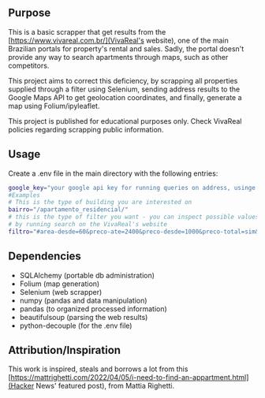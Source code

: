 ## Purpose 

This is a basic scrapper that get results from the [https://www.vivareal.com.br/](VivaReal's website), one of the main Brazilian portals for property's rental and sales.
Sadly, the portal doesn't provide any way to search apartments through maps, such as other competitors. 

This project aims to correct this deficiency, by scrapping all properties supplied through a filter using Selenium, sending address results to the Google Maps API to get geolocation coordinates, and finally, generate a map using Folium/ipyleaflet.

This project is published for educational purposes only. Check VivaReal policies regarding scrapping public information.

## Usage

Create a .env file in the main directory with the following entries:


```bash
google_key="your google api key for running queries on address, usinge the Geolocation API"
#Examples
# This is the type of building you are interested on
bairro="/apartamento_residencial/"
# this is the type of filter you want - you can inspect possible values 
# by running search on the VivaReal's website
filtro="#area-desde=60&preco-ate=2400&preco-desde=1000&preco-total=sim&vagas=1&ordenar-por=preco-total:ASC"
```

## Dependencies

- SQLAlchemy (portable db administration)
- Folium (map generation)
- Selenium (web scrapper)
- numpy (pandas and data manipulation)
- pandas (to organized processed information)
- beautifulsoup (parsing the web results)
- python-decouple (for the .env file)

## Attribution/Inspiration

This work is inspired, steals and borrows a lot from this [https://mattrighetti.com/2022/04/05/i-need-to-find-an-appartment.html](Hacker News' featured post), from Mattia Righetti.
